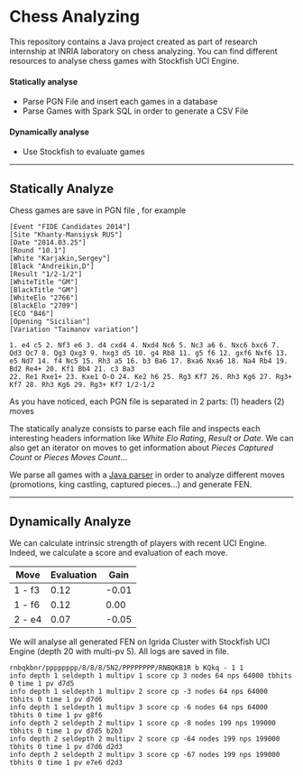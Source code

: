 Chess Analyzing
===================

This repository contains a Java project created as part of research internship at INRIA laboratory on chess analyzing.
You can find different resources to analyse chess games with Stockfish UCI Engine.

#### Statically analyse

 - Parse PGN File and insert each games in a database
 - Parse Games with Spark SQL in order to generate a CSV File

#### Dynamically analyse

 - Use Stockfish to evaluate games

----------

Statically Analyze
-------------

Chess games are save in PGN file , for example
```
[Event "FIDE Candidates 2014"]
[Site "Khanty-Mansiysk RUS"]
[Date "2014.03.25"]
[Round "10.1"]
[White "Karjakin,Sergey"]
[Black "Andreikin,D"]
[Result "1/2-1/2"]
[WhiteTitle "GM"]
[BlackTitle "GM"]
[WhiteElo "2766"]
[BlackElo "2709"]
[ECO "B46"]
[Opening "Sicilian"]
[Variation "Taimanov variation"]

1. e4 c5 2. Nf3 e6 3. d4 cxd4 4. Nxd4 Nc6 5. Nc3 a6 6. Nxc6 bxc6 7. Qd3 Qc7 8. Qg3 Qxg3 9. hxg3 d5 10. g4 Rb8 11. g5 f6 12. gxf6 Nxf6 13. e5 Nd7 14. f4 Nc5 15. Rh3 a5 16. b3 Ba6 17. Bxa6 Nxa6 18. Na4 Rb4 19. Bd2 Re4+ 20. Kf1 Bb4 21. c3 Ba3
22. Re1 Rxe1+ 23. Kxe1 O-O 24. Ke2 h6 25. Rg3 Kf7 26. Rh3 Kg6 27. Rg3+ Kf7 28. Rh3 Kg6 29. Rg3+ Kf7 1/2-1/2
```

As you have noticed, each PGN file is separated in 2 parts: (1) headers (2) moves

The statically analyze consists to parse each file and inspects each interesting headers information like *White Elo Rating*, *Result* or *Date*. We can also get an iterator on moves to get information about *Pieces Captured Count* or *Pieces Moves Count*...

We parse all games with a [Java parser](http://sourceforge.net/projects/pgnparse/) in order to analyze different moves (promotions, king castling, captured pieces...) and generate FEN.


----------

Dynamically Analyze
-------------

We can calculate intrinsic strength of players with recent UCI Engine. Indeed, we calculate a score and evaluation of each move.

| Move                 | Evaluation | Gain  |
|----------------------|------------|-------|
| 1 - f3               | 0.12       | -0.01 |
| 1 - f6               | 0.12       | 0.00  |
| 2 - e4               | 0.07       | -0.05 |

We will analyse all generated FEN on Igrida Cluster with Stockfish UCI Engine (depth 20 with multi-pv 5). All logs are saved in file.

```
rnbqkbnr/pppppppp/8/8/8/5N2/PPPPPPPP/RNBQKB1R b KQkq - 1 1
info depth 1 seldepth 1 multipv 1 score cp 3 nodes 64 nps 64000 tbhits 0 time 1 pv d7d5
info depth 1 seldepth 1 multipv 2 score cp -3 nodes 64 nps 64000 tbhits 0 time 1 pv d7d6
info depth 1 seldepth 1 multipv 3 score cp -6 nodes 64 nps 64000 tbhits 0 time 1 pv g8f6
info depth 2 seldepth 2 multipv 1 score cp -8 nodes 199 nps 199000 tbhits 0 time 1 pv d7d5 b2b3
info depth 2 seldepth 2 multipv 2 score cp -64 nodes 199 nps 199000 tbhits 0 time 1 pv d7d6 d2d3
info depth 2 seldepth 2 multipv 3 score cp -67 nodes 199 nps 199000 tbhits 0 time 1 pv e7e6 d2d3
